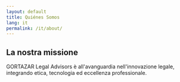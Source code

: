```yaml
---
layout: default
title: Quiénes Somos
lang: it
permalink: /it/about/
---
```


## La nostra missione

GORTAZAR Legal Advisors è all'avanguardia nell'innovazione legale, integrando etica, tecnologia ed eccellenza professionale.
